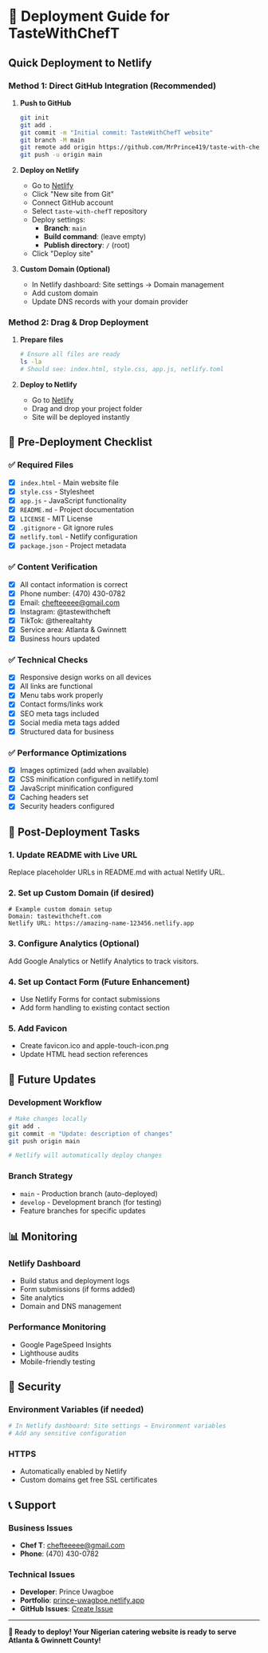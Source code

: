 # 🚀 Deployment Guide for TasteWithChefT

## Quick Deployment to Netlify

### Method 1: Direct GitHub Integration (Recommended)

1. **Push to GitHub**
   ```bash
   git init
   git add .
   git commit -m "Initial commit: TasteWithChefT website"
   git branch -M main
   git remote add origin https://github.com/MrPrince419/taste-with-chefT.git
   git push -u origin main
   ```

2. **Deploy on Netlify**
   - Go to [Netlify](https://netlify.com)
   - Click "New site from Git"
   - Connect GitHub account
   - Select `taste-with-chefT` repository
   - Deploy settings:
     - **Branch**: `main`
     - **Build command**: (leave empty)
     - **Publish directory**: `/` (root)
   - Click "Deploy site"

3. **Custom Domain (Optional)**
   - In Netlify dashboard: Site settings → Domain management
   - Add custom domain
   - Update DNS records with your domain provider

### Method 2: Drag & Drop Deployment

1. **Prepare files**
   ```bash
   # Ensure all files are ready
   ls -la
   # Should see: index.html, style.css, app.js, netlify.toml
   ```

2. **Deploy to Netlify**
   - Go to [Netlify](https://netlify.com)
   - Drag and drop your project folder
   - Site will be deployed instantly

## 📝 Pre-Deployment Checklist

### ✅ Required Files
- [x] `index.html` - Main website file
- [x] `style.css` - Stylesheet
- [x] `app.js` - JavaScript functionality
- [x] `README.md` - Project documentation
- [x] `LICENSE` - MIT License
- [x] `.gitignore` - Git ignore rules
- [x] `netlify.toml` - Netlify configuration
- [x] `package.json` - Project metadata

### ✅ Content Verification
- [x] All contact information is correct
- [x] Phone number: (470) 430-0782
- [x] Email: chefteeeee@gmail.com
- [x] Instagram: @tastewithcheft
- [x] TikTok: @therealtahty
- [x] Service area: Atlanta & Gwinnett
- [x] Business hours updated

### ✅ Technical Checks
- [x] Responsive design works on all devices
- [x] All links are functional
- [x] Menu tabs work properly
- [x] Contact forms/links work
- [x] SEO meta tags included
- [x] Social media meta tags added
- [x] Structured data for business

### ✅ Performance Optimizations
- [x] Images optimized (add when available)
- [x] CSS minification configured in netlify.toml
- [x] JavaScript minification configured
- [x] Caching headers set
- [x] Security headers configured

## 🔧 Post-Deployment Tasks

### 1. Update README with Live URL
Replace placeholder URLs in README.md with actual Netlify URL.

### 2. Set up Custom Domain (if desired)
```
# Example custom domain setup
Domain: tastewithcheft.com
Netlify URL: https://amazing-name-123456.netlify.app
```

### 3. Configure Analytics (Optional)
Add Google Analytics or Netlify Analytics to track visitors.

### 4. Set up Contact Form (Future Enhancement)
- Use Netlify Forms for contact submissions
- Add form handling to existing contact section

### 5. Add Favicon
- Create favicon.ico and apple-touch-icon.png
- Update HTML head section references

## 🔄 Future Updates

### Development Workflow
```bash
# Make changes locally
git add .
git commit -m "Update: description of changes"
git push origin main

# Netlify will automatically deploy changes
```

### Branch Strategy
- `main` - Production branch (auto-deployed)
- `develop` - Development branch (for testing)
- Feature branches for specific updates

## 📊 Monitoring

### Netlify Dashboard
- Build status and deployment logs
- Form submissions (if forms added)
- Site analytics
- Domain and DNS management

### Performance Monitoring
- Google PageSpeed Insights
- Lighthouse audits
- Mobile-friendly testing

## 🔐 Security

### Environment Variables (if needed)
```bash
# In Netlify dashboard: Site settings → Environment variables
# Add any sensitive configuration
```

### HTTPS
- Automatically enabled by Netlify
- Custom domains get free SSL certificates

## 📞 Support

### Business Issues
- **Chef T**: chefteeeee@gmail.com
- **Phone**: (470) 430-0782

### Technical Issues
- **Developer**: Prince Uwagboe
- **Portfolio**: [prince-uwagboe.netlify.app](https://prince-uwagboe.netlify.app/)
- **GitHub Issues**: [Create Issue](https://github.com/MrPrince419/taste-with-chefT/issues)

---

**🎉 Ready to deploy! Your Nigerian catering website is ready to serve Atlanta & Gwinnett County!**